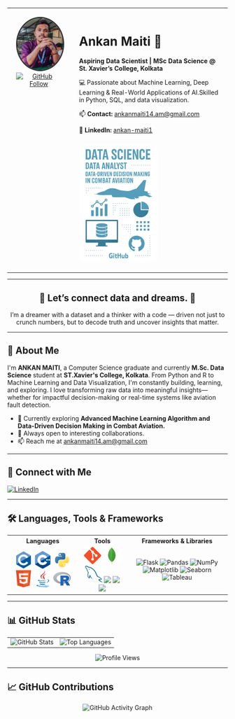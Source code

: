 <!-- Profile Card Container -->
<div align="center" style="margin-top: 30px;">
  <table width="800">
    <tr>
      <!-- Profile Image and Quick Links -->
      <td align="center" valign="top" width="220" style="padding: 20px;">
        <img src="https://raw.githubusercontent.com/ankan-sxc/ankan-sxc/main/git_image.jpg" width="120px" style="border-radius:50%; border:3px solid #333;" alt="Ankan Maiti"/>
        <br>
        <a href="https://github.com/ankan-sxc">
          <img src="https://img.shields.io/github/followers/ankan-sxc?label=Follow&style=social" alt="GitHub Follow"/>
        </a>
      </td>
      <!-- Main Info & Banner -->
      <td valign="top" style="padding: 20px; min-width:320px;">
        <h1> Ankan Maiti 👋</h1>
        <p><strong>Aspiring Data Scientist | MSc Data Science @ St. Xavier’s College, Kolkata</strong></p>
        <p>💻 Passionate about Machine Learning, Deep Learning & Real-World Applications of AI.Skilled in Python, SQL, and data visualization.</p>
        <p>📫 <b>Contact:</b> <a href="mailto:ankanmaiti14.am@gmail.com">ankanmaiti14.am@gmail.com</a></p>
        <p>🔗 <b>LinkedIn:</b> <a href="https://www.linkedin.com/in/ankan-maiti1">ankan-maiti1</a></p>
        <!-- Banner image with reduced width -->
        <img src="https://raw.githubusercontent.com/ankan-sxc/ankan-sxc/main/banner.png" width="180px" style="margin-top:10px; border-radius:15px;"/>
      </td>
    </tr>
  </table>
</div>

---

<div align="center">
  <h2>🌟 Let’s connect data and dreams. 🌟</h2>
  <p>
    I’m a dreamer with a dataset and a thinker with a code — driven not just to crunch numbers, but to decode truth and uncover insights that matter.
  </p>
</div>

---

## 📘 About Me

I'm <strong>ANKAN MAITI</strong>, a Computer Science graduate and currently  <strong>M.Sc. Data Science</strong> student at <strong>ST.Xavier's College, Kolkata</strong>. From Python and R to Machine Learning and Data Visualization, I'm constantly building, learning, and exploring. I love transforming raw data into meaningful insights—whether for impactful decision-making or real-time systems like aviation fault detection.

- 🎯 Currently exploring **Advanced Machine Learning Algorithm and Data-Driven Decision Making in Combat Aviation.**
- 🤝 Always open to interesting collaborations.
- 📫 Reach me at [ankanmaiti14.am@gmail.com](mailto:ankanmaiti14.am@gmail.com)


---

## 🤝 Connect with Me

<p>
  <a href="https://www.linkedin.com/in/ankan-maiti1">
    <img alt="LinkedIn" width="30px" src="https://cdn.jsdelivr.net/npm/simple-icons@v7/icons/linkedin.svg" />
  </a>
</p>

---

## 🛠️ Languages, Tools & Frameworks

<table align="center" style="border: none;">
  <tr>
    <th>Languages</th>
    <th>Tools</th>
    <th>Frameworks & Libraries</th>
  </tr>
  <tr>
    <td align="center">
      <img src="https://raw.githubusercontent.com/devicons/devicon/master/icons/c/c-original.svg" width="40"/> 
      <img src="https://raw.githubusercontent.com/devicons/devicon/master/icons/cplusplus/cplusplus-original.svg" width="40"/>
      <img src="https://raw.githubusercontent.com/devicons/devicon/master/icons/python/python-original.svg" width="40"/>
      <img src="https://raw.githubusercontent.com/devicons/devicon/master/icons/html5/html5-original.svg" width="40"/>
      <img src="https://raw.githubusercontent.com/devicons/devicon/master/icons/java/java-original.svg" width="40"/>
      <img src="https://raw.githubusercontent.com/devicons/devicon/master/icons/r/r-original.svg" width="40"/>
    </td>
    <td align="center">
      <img src="https://raw.githubusercontent.com/devicons/devicon/master/icons/git/git-original.svg" width="40"/>
      <img src="https://raw.githubusercontent.com/devicons/devicon/master/icons/mongodb/mongodb-original.svg" width="40"/>
      <img src="https://raw.githubusercontent.com/devicons/devicon/master/icons/mysql/mysql-original.svg" width="40"/>
      <img src="https://img.icons8.com/color/48/000000/microsoft-excel-2019--v1.png" width="40"/>
      <img src="https://img.icons8.com/external-tal-revivo-shadow-tal-revivo/48/null/external-postman-is-the-only-complete-api-development-environment-logo-shadow-tal-revivo.png" width="40"/>
      <img src="https://img.icons8.com/color/48/power-bi.png" width="40"/>
    </td>
    <td align="center">
      <img src="https://cdn.jsdelivr.net/gh/devicons/devicon/icons/flask/flask-original.svg" width="40" alt="Flask"/>
      <img src="https://cdn.jsdelivr.net/gh/devicons/devicon/icons/pandas/pandas-original.svg" width="40" alt="Pandas"/>
      <img src="https://cdn.jsdelivr.net/gh/devicons/devicon/icons/numpy/numpy-original.svg" width="40" alt="NumPy"/>
      <img src="https://img.icons8.com/color/48/graph.png" width="40" alt="Matplotlib"/>
      <img src="https://img.icons8.com/color/48/combo-chart--v1.png" width="40" alt="Seaborn"/>
      <img src="https://img.icons8.com/color/48/tableau-software.png" width="40" alt="Tableau"/>
    </td>
  </tr>
</table>

---

## 📊 GitHub Stats

<table align="center">
  <tr>
    <td align="center">
      <img src="https://github-readme-stats.vercel.app/api?username=ankan-sxc&show_icons=true&theme=tokyonight" alt="GitHub Stats" />
    </td>
    <td align="center">
      <img src="https://github-readme-stats.vercel.app/api/top-langs/?username=ankan-sxc&layout=compact&theme=radical" alt="Top Languages" height="180"/>
    </td>
  </tr>
</table>

<p align="center">
  <img src="https://komarev.com/ghpvc/?username=ankan-sxc&style=flat-square" alt="Profile Views"/>
</p>

---

## 📈 GitHub Contributions

<p align="center">
  <img src="https://github-readme-activity-graph.vercel.app/graph?username=ankan-sxc&theme=github-compact" alt="GitHub Activity Graph"/>
</p>






